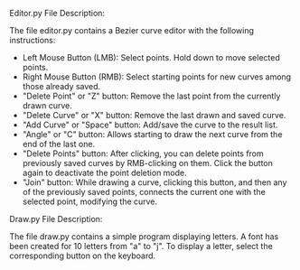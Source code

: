 Editor.py File Description:

The file editor.py contains a Bezier curve editor with the following instructions:
* Left Mouse Button (LMB): Select points. Hold down to move selected points.
* Right Mouse Button (RMB): Select starting points for new curves among those already saved.
* "Delete Point" or "Z" button: Remove the last point from the currently drawn curve.
* "Delete Curve" or "X" button: Remove the last drawn and saved curve.
* "Add Curve" or "Space" button: Add/save the curve to the result list.
* "Angle" or "C" button: Allows starting to draw the next curve from the end of the last one.
* "Delete Points" button: After clicking, you can delete points from previously saved curves by RMB-clicking on them. Click the button again to deactivate the point deletion mode.
* "Join" button: While drawing a curve, clicking this button, and then any of the previously saved points, connects the current one with the selected point, modifying the curve.

Draw.py File Description:

The file draw.py contains a simple program displaying letters. A font has been created for 10 letters from "a" to "j". To display a letter, select the corresponding button on the keyboard.